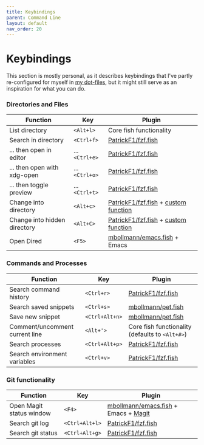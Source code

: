 ```yaml
---
title: Keybindings
parent: Command Line
layout: default
nav_order: 20
---
```


# Keybindings

This section is mostly personal, as it describes keybindings that I've partly
re-configured for myself in [my
dot-files](https://github.com/mbollmann/linux-essentials), but it might still
serve as an inspiration for what you can do.

### Directories and Files

| Function                     | Key            | Plugin                                                                                                                                                                                                  |
|------------------------------|----------------|---------------------------------------------------------------------------------------------------------------------------------------------------------------------------------------------------------|
| List directory               | `<Alt+l>`      | Core fish functionality                                                                                                                                                                                 |
| Search in directory          | `<Ctrl+f>`     | [PatrickF1/fzf.fish](https://github.com/PatrickF1/fzf.fish)                                                                                                                                             |
| ... then open in editor      | ... `<Ctrl+e>` | [PatrickF1/fzf.fish](https://github.com/PatrickF1/fzf.fish)                                                                                                                                             |
| ... then open with xdg-open  | ... `<Ctrl+o>` | [PatrickF1/fzf.fish](https://github.com/PatrickF1/fzf.fish)                                                                                                                                             |
| ... then toggle preview      | ... `<Ctrl+t>` | [PatrickF1/fzf.fish](https://github.com/PatrickF1/fzf.fish)                                                                                                                                             |
| Change into directory        | `<Alt+c>`      | [PatrickF1/fzf.fish](https://github.com/PatrickF1/fzf.fish) + [custom function](https://github.com/mbollmann/linux-essentials/blob/master/dot-files/.config/fish/functions/__mmb_change_directory.fish) |
| Change into hidden directory | `<Alt+C>`      | [PatrickF1/fzf.fish](https://github.com/PatrickF1/fzf.fish) + [custom function](https://github.com/mbollmann/linux-essentials/blob/master/dot-files/.config/fish/functions/__mmb_change_directory.fish) |
| Open Dired                   | `<F5>`         | [mbollmann/emacs.fish](https://github.com/mbollmann/emacs.fish) + Emacs                                                                                                                                 |

### Commands and Processes

| Function                       | Key            | Plugin                                                      |
|--------------------------------|----------------|-------------------------------------------------------------|
| Search command history         | `<Ctrl+r>`     | [PatrickF1/fzf.fish](https://github.com/PatrickF1/fzf.fish) |
| Search saved snippets          | `<Ctrl+s>`     | [mbollmann/pet.fish](https://github.com/mbollmann/pet.fish) |
| Save new snippet               | `<Ctrl+Alt+n>` | [mbollmann/pet.fish](https://github.com/mbollmann/pet.fish) |
| Comment/uncomment current line | `<Alt+'>`      | Core fish functionality (defaults to `<Alt+#>`)             |
| Search processes               | `<Ctrl+Alt+p>` | [PatrickF1/fzf.fish](https://github.com/PatrickF1/fzf.fish) |
| Search environment variables   | `<Ctrl+v>`     | [PatrickF1/fzf.fish](https://github.com/PatrickF1/fzf.fish) |


### Git functionality

| Function                 | Key            | Plugin                                                                                              |
|--------------------------|----------------|-----------------------------------------------------------------------------------------------------|
| Open Magit status window | `<F4>`         | [mbollmann/emacs.fish](https://github.com/mbollmann/emacs.fish) + Emacs + [Magit](https://magit.vc) |
| Search git log           | `<Ctrl+Alt+l>` | [PatrickF1/fzf.fish](https://github.com/PatrickF1/fzf.fish)                                         |
| Search git status        | `<Ctrl+Alt+g>` | [PatrickF1/fzf.fish](https://github.com/PatrickF1/fzf.fish)                                         |
